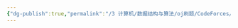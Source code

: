 ```yaml
---
{"dg-publish":true,"permalink":"/3 计算机/数据结构与算法/oj刷题/CodeForces/20210218CF703 div2/","title":"20210218CF703 div2"}
---
```

